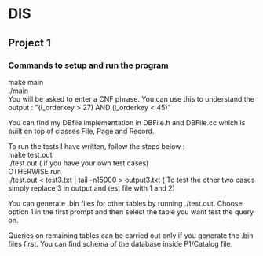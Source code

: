 # DIS


## Project 1 

### Commands to setup and run the program

make main <br />
./main    <br />
You will be asked to enter a CNF phrase. You can use this to understand the output : "(l_orderkey > 27) AND (l_orderkey < 45)"  <br />

You can find my DBfile implementation in DBFile.h and DBFile.cc which is built on top of classes File, Page and Record. <br />

To run the tests I have written, follow the steps below : <br />
make test.out <br />
./test.out           ( if you have your own test cases) <br />
OTHERWISE run <br />
./test.out < test3.txt | tail -n15000  > output3.txt   ( To test the other two cases simply replace 3 in output and test file with 1 and 2) <br />


You can generate .bin files for other tables by running ./test.out. Choose option 1 in the first prompt and then select the table you want test the query on. <br />

Queries on remaining tables can be carried out only if you generate the .bin files first. You can find schema of the database inside P1/Catalog file. 

